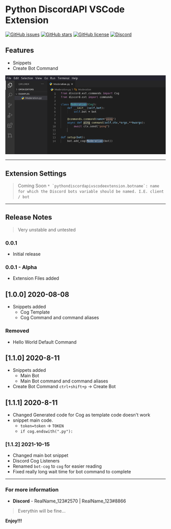 # Python DiscordAPI VSCode Extension

[![GitHub issues](https://img.shields.io/github/issues/TropicalShadow/PythonDiscordAPIVSCodeExtension?color=orange&label=Issues)](https://github.com/TropicalShadow/PythonDiscordAPIVSCodeExtension/issues) 
[![GitHub stars](https://img.shields.io/github/stars/TropicalShadow/PythonDiscordAPIVSCodeExtension)](https://github.com/TropicalShadow/PythonDiscordAPIVSCodeExtension/stargazers) [![GitHub license](https://img.shields.io/github/license/TropicalShadow/PythonDiscordAPIVSCodeExtension)](https://github.com/TropicalShadow/PythonDiscordAPIVSCodeExtension)  [![Discord](https://img.shields.io/discord/862312953738559489?color=green&label=Discord&logo=Discord)](https://discord.gg/nxxTu9DZG5)

## Features

- Snippets
- Create Bot Command

![example](images/SnippetExample.png)

-----------------------------------------------------------------------------------------------------------

## Extension Settings

<!--
Include if your extension adds any VS Code settings through the `contributes.configuration` extension point.

This extension contributes the following settings: -->

>Coming Soon ```* `pythondiscordapivscodeextension.botname`: name for which the Discord bots variable should be named. I.E. client / bot```

-----------------------------------------------------------------------------------------------------------
<!-- ## Known Issues -->

## Release Notes

> Very unstable and untested

### 0.0.1

- Initial release

### 0.0.1 - Alpha

- Extension Files added

## [1.0.0] 2020-08-08

- Snippets added
  - Cog Template
  - Cog Command and command aliases

### Removed

- Hello World Default Command

## [1.1.0] 2020-8-11

- Snippets added
  - Main Bot
  - Main Bot command and command aliases
- Create Bot Command ```ctrl+shift+p``` -> Create Bot

## [1.1.1] 2020-8-11

- Changed Generated code for Cog as template code doesn't work
- snippet main code.
  - `token=token` -> `TOKEN`
  - `if cog.endswith(".py"):`

### [1.1.2] 2021-10-15

- Changed main bot snippet
- Discord Cog Listeners
- Renamed `bot-cog` to `cog` for easier reading
- Fixed really long wait time for bot command to complete

-----------------------------------------------------------------------------------------------------------

### For more information

- **Discord** - RealName_123#2570 | RealName_123#8866

> Everythin will be fine...

**Enjoy!!!**
